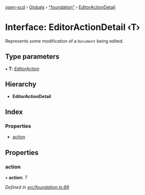 [open-scd](../README.md) › [Globals](../globals.md) › ["foundation"](../modules/_foundation_.md) › [EditorActionDetail](_foundation_.editoractiondetail.md)

# Interface: EditorActionDetail ‹**T**›

Represents some modification of a `Document` being edited.

## Type parameters

▪ **T**: *[EditorAction](../modules/_foundation_.md#editoraction)*

## Hierarchy

* **EditorActionDetail**

## Index

### Properties

* [action](_foundation_.editoractiondetail.md#action)

## Properties

###  action

• **action**: *T*

*Defined in [src/foundation.ts:88](https://github.com/openscd/open-scd/blob/c3ac6a3/src/foundation.ts#L88)*
